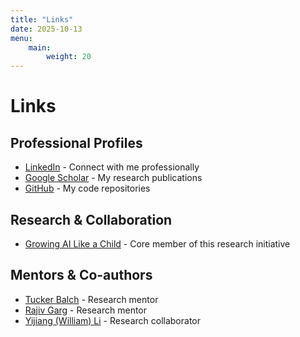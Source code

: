 ```yaml
---
title: "Links"
date: 2025-10-13
menu:
    main:
        weight: 20
---
```


# Links

## Professional Profiles

- [LinkedIn](http://linkedin.com/in/bingyang-icy-wang) - Connect with me professionally
- [Google Scholar](https://scholar.google.com/citations?user=UA270iMAAAAJ&hl=en&authuser=1) - My research publications
- [GitHub](https://github.com/Irisicy4) - My code repositories

## Research & Collaboration

- [Growing AI Like a Child](https://growing-ai-like-a-child.github.io/) - Core member of this research initiative

## Mentors & Co-authors

- [Tucker Balch](https://scholar.google.com/citations?user=jM1cT4QAAAAJ&hl=en) - Research mentor
- [Rajiv Garg](https://www.rajivgarg.org/) - Research mentor
- [Yijiang (William) Li](https://williamium3000.github.io/) - Research collaborator
